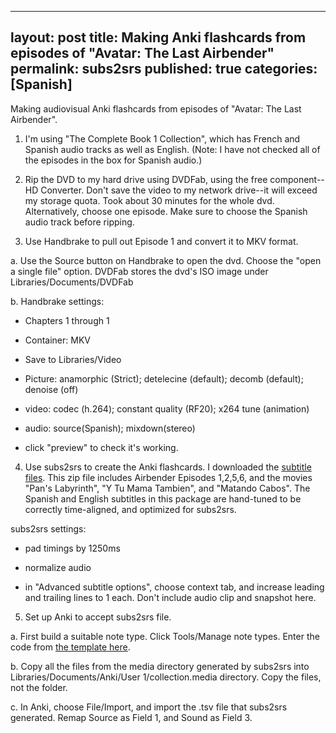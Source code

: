 ----
 layout: post
 title: Making Anki flashcards from episodes of "Avatar: The Last Airbender"
 permalink: subs2srs
 published: true
 categories: [Spanish]
----


Making audiovisual Anki flashcards from episodes of "Avatar: The Last Airbender".

1) I'm using "The Complete Book 1 Collection", which has French and Spanish audio tracks as well as English. (Note: I have not checked all of the episodes in the box for Spanish audio.)

2) Rip the DVD to my hard drive using DVDFab, using the free component--HD Converter. Don't save the video to my network drive--it will exceed my storage quota. Took about 30 minutes for the whole dvd. Alternatively, choose one episode. Make sure to choose the Spanish audio track before ripping.

3) Use Handbrake to pull out Episode 1 and convert it to MKV format.

a. Use the Source button on Handbrake to open the dvd. Choose the "open a single file" option. DVDFab stores the dvd's ISO image under Libraries/Documents/DVDFab

b. Handbrake settings:

- Chapters 1 through 1

- Container: MKV

- Save to Libraries/Video

- Picture: anamorphic (Strict); detelecine (default); decomb (default); denoise (off)

- video: codec (h.264); constant quality (RF20); x264 tune (animation)

- audio: source(Spanish); mixdown(stereo)

- click "preview" to check it's working.

4) Use subs2srs to create the Anki flashcards. I downloaded the [subtitle files](https://www.dropbox.com/s/4ac11e38bumj23r/subs2srs_es.zip?dl=0). This zip file includes Airbender Episodes 1,2,5,6, and the movies "Pan's Labyrinth", "Y Tu Mama Tambien", and "Matando Cabos". The Spanish and English subtitles in this package are hand-tuned to be correctly time-aligned, and optimized for subs2srs.

subs2srs settings:

- pad timings by 1250ms

- normalize audio

- in "Advanced subtitle options", choose context tab, and increase leading and trailing lines to 1 each. Don't include audio clip and snapshot here.

5) Set up Anki to accept subs2srs file.

a. First build a suitable note type. Click Tools/Manage note types. Enter the code from [the template here](https://gist.github.com/emk/55caa3042d973947b195).

b. Copy all the files from the media directory generated by subs2srs into Libraries/Documents/Anki/User 1/collection.media directory. Copy the files, not the folder.

c. In Anki, choose File/Import, and import the .tsv file that subs2srs generated. Remap Source as Field 1, and Sound as Field 3.
